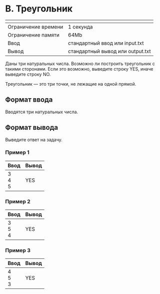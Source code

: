 # B. Треугольник
| <!-- -->            | <!-- -->                         |
|:--------------------|:---------------------------------|
| Ограничение времени | 1 секунда                        |
| Ограничение памяти  | 64Mb                             |
| Ввод                | стандартный ввод или input.txt   |
| Вывод               | стандартный вывод или output.txt |

Даны три натуральных числа. Возможно ли построить треугольник с такими сторонами. Если это возможно, выведите строку YES, иначе выведите строку NO.

Треугольник — это три точки, не лежащие на одной прямой.

## Формат ввода
Вводятся три натуральных числа.

## Формат вывода
Выведите ответ на задачу.

### Пример 1
| **Ввод**      | **Вывод** |
|:--------------|:----------|
| 3 <br>4 <br>5 | YES       |

### Пример 2
| **Ввод**       | **Вывод**  |
|:---------------|:-----------|
| 3 <br>5 <br>4  | YES        |

### Пример 3
| **Ввод**       | **Вывод** |
|:---------------|:----------|
| 4 <br>5 <br>3  | YES       |